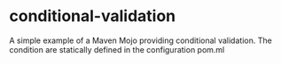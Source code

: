 conditional-validation
======================

A simple example of a Maven Mojo providing conditional validation. The condition are statically defined in the configuration pom.ml
